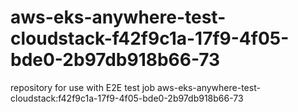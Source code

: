 # aws-eks-anywhere-test-cloudstack-f42f9c1a-17f9-4f05-bde0-2b97db918b66-73
repository for use with E2E test job aws-eks-anywhere-test-cloudstack:f42f9c1a-17f9-4f05-bde0-2b97db918b66-73
